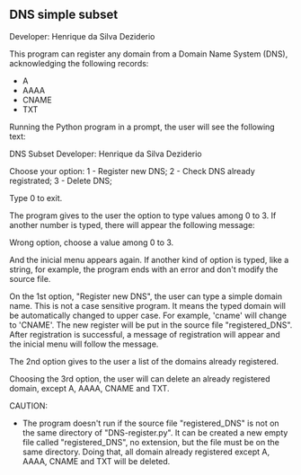 DNS simple subset
---------------------------------------------------
Developer: Henrique da Silva Deziderio


This program can register any domain from a Domain Name System (DNS), acknowledging the following records:
- A
- AAAA
- CNAME
- TXT

Running the Python program in a prompt, the user will see the following text:

DNS Subset
Developer: Henrique da Silva Deziderio

Choose your option:
1 - Register new DNS;
2 - Check DNS already registrated;
3 - Delete DNS;

Type 0 to exit.

The program gives to the user the option to type values among 0 to 3. If another number is typed, there will appear the following message:

Wrong option, choose a value among 0 to 3.

And the inicial menu appears again. If another kind of option is typed, like a string, for example, the program ends with an error and don't modify the source file.

On the 1st option, "Register new DNS", the user can type a simple domain name. This is not a case sensitive program. It means the typed domain will be automatically changed to upper case. For example, 'cname' will change to 'CNAME'. The new register will be put in the source file "registered_DNS". After registration is successful, a message of registration will appear and the inicial menu will follow the message.

The 2nd option gives to the user a list of the domains already registered.

Choosing the 3rd option, the user will can delete an already registered domain, except A, AAAA, CNAME and TXT.

CAUTION:
- The program doesn't run if the source file "registered_DNS" is not on the same directory of "DNS-register.py". It can be created a new empty file called "registered_DNS", no extension, but the file must be on the same directory. Doing that, all domain already registered except A, AAAA, CNAME and TXT will be deleted.

